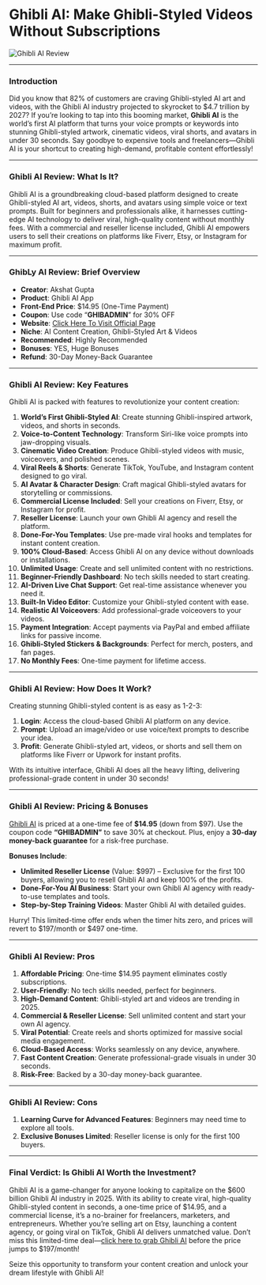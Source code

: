 # Ghibli AI: Make Ghibli-Styled Videos Without Subscriptions
![Ghibli AI Review](https://github.com/user-attachments/assets/8fc5e118-cc7d-4ce5-b1fc-274635bd43dc)

---

### Introduction 
Did you know that 82% of customers are craving Ghibli-styled AI art and videos, with the Ghibli AI industry projected to skyrocket to $4.7 trillion by 2027? If you’re looking to tap into this booming market, **Ghibli AI** is the world’s first AI platform that turns your voice prompts or keywords into stunning Ghibli-styled artwork, cinematic videos, viral shorts, and avatars in under 30 seconds. Say goodbye to expensive tools and freelancers—Ghibli AI is your shortcut to creating high-demand, profitable content effortlessly!

---

### Ghibli AI Review: What Is It?  
Ghibli AI is a groundbreaking cloud-based platform designed to create Ghibli-styled AI art, videos, shorts, and avatars using simple voice or text prompts. Built for beginners and professionals alike, it harnesses cutting-edge AI technology to deliver viral, high-quality content without monthly fees. With a commercial and reseller license included, Ghibli AI empowers users to sell their creations on platforms like Fiverr, Etsy, or Instagram for maximum profit.

---

### GhibLy AI Review: Brief Overview  
- **Creator**: Akshat Gupta  
- **Product**: Ghibli AI App  
- **Front-End Price**: $14.95 (One-Time Payment)  
- **Coupon**: Use code “**GHIBADMIN**” for 30% OFF  
- **Website**: [Click Here To Visit Official Page](https://bit.ly/3SnRJGR)  
- **Niche**: AI Content Creation, Ghibli-Styled Art & Videos  
- **Recommended**: Highly Recommended  
- **Bonuses**: YES, Huge Bonuses  
- **Refund**: 30-Day Money-Back Guarantee  

---

### Ghibli AI Review: Key Features  
Ghibli AI is packed with features to revolutionize your content creation:  
1. **World’s First Ghibli-Styled AI**: Create stunning Ghibli-inspired artwork, videos, and shorts in seconds.  
2. **Voice-to-Content Technology**: Transform Siri-like voice prompts into jaw-dropping visuals.  
3. **Cinematic Video Creation**: Produce Ghibli-styled videos with music, voiceovers, and polished scenes.  
4. **Viral Reels & Shorts**: Generate TikTok, YouTube, and Instagram content designed to go viral.  
5. **AI Avatar & Character Design**: Craft magical Ghibli-styled avatars for storytelling or commissions.  
6. **Commercial License Included**: Sell your creations on Fiverr, Etsy, or Instagram for profit.  
7. **Reseller License**: Launch your own Ghibli AI agency and resell the platform.  
8. **Done-For-You Templates**: Use pre-made viral hooks and templates for instant content creation.  
9. **100% Cloud-Based**: Access Ghibli AI on any device without downloads or installations.  
10. **Unlimited Usage**: Create and sell unlimited content with no restrictions.  
11. **Beginner-Friendly Dashboard**: No tech skills needed to start creating.  
12. **AI-Driven Live Chat Support**: Get real-time assistance whenever you need it.  
13. **Built-In Video Editor**: Customize your Ghibli-styled content with ease.  
14. **Realistic AI Voiceovers**: Add professional-grade voiceovers to your videos.  
15. **Payment Integration**: Accept payments via PayPal and embed affiliate links for passive income.  
16. **Ghibli-Styled Stickers & Backgrounds**: Perfect for merch, posters, and fan pages.  
17. **No Monthly Fees**: One-time payment for lifetime access.  

---

### Ghibli AI Review: How Does It Work?  
Creating stunning Ghibli-styled content is as easy as 1-2-3:  
1. **Login**: Access the cloud-based Ghibli AI platform on any device.  
2. **Prompt**: Upload an image/video or use voice/text prompts to describe your idea.  
3. **Profit**: Generate Ghibli-styled art, videos, or shorts and sell them on platforms like Fiverr or Upwork for instant profits.  

With its intuitive interface, Ghibli AI does all the heavy lifting, delivering professional-grade content in under 30 seconds!

---

### Ghibli AI Review: Pricing & Bonuses  
[Ghibli AI](https://bit.ly/3SnRJGR) is priced at a one-time fee of **$14.95** (down from $97). Use the coupon code **“GHIBADMIN”** to save 30% at checkout. Plus, enjoy a **30-day money-back guarantee** for a risk-free purchase.  

**Bonuses Include**:  
- **Unlimited Reseller License** (Value: $997) – Exclusive for the first 100 buyers, allowing you to resell Ghibli AI and keep 100% of the profits.  
- **Done-For-You AI Business**: Start your own Ghibli AI agency with ready-to-use templates and tools.  
- **Step-by-Step Training Videos**: Master Ghibli AI with detailed guides.  

Hurry! This limited-time offer ends when the timer hits zero, and prices will revert to $197/month or $497 one-time.

---

### Ghibli AI Review: Pros  
1. **Affordable Pricing**: One-time $14.95 payment eliminates costly subscriptions.  
2. **User-Friendly**: No tech skills needed, perfect for beginners.  
3. **High-Demand Content**: Ghibli-styled art and videos are trending in 2025.  
4. **Commercial & Reseller License**: Sell unlimited content and start your own AI agency.  
5. **Viral Potential**: Create reels and shorts optimized for massive social media engagement.  
6. **Cloud-Based Access**: Works seamlessly on any device, anywhere.  
7. **Fast Content Creation**: Generate professional-grade visuals in under 30 seconds.  
8. **Risk-Free**: Backed by a 30-day money-back guarantee.  

---

### Ghibli AI Review: Cons  
1. **Learning Curve for Advanced Features**: Beginners may need time to explore all tools.  
2. **Exclusive Bonuses Limited**: Reseller license is only for the first 100 buyers.  

---

### Final Verdict: Is Ghibli AI Worth the Investment?  
Ghibli AI is a game-changer for anyone looking to capitalize on the $600 billion Ghibli AI industry in 2025. With its ability to create viral, high-quality Ghibli-styled content in seconds, a one-time price of $14.95, and a commercial license, it’s a no-brainer for freelancers, marketers, and entrepreneurs. Whether you’re selling art on Etsy, launching a content agency, or going viral on TikTok, Ghibli AI delivers unmatched value. Don’t miss this limited-time deal—[click here to grab Ghibli AI](https://bit.ly/3SnRJGR) before the price jumps to $197/month!  

Seize this opportunity to transform your content creation and unlock your dream lifestyle with Ghibli AI!
